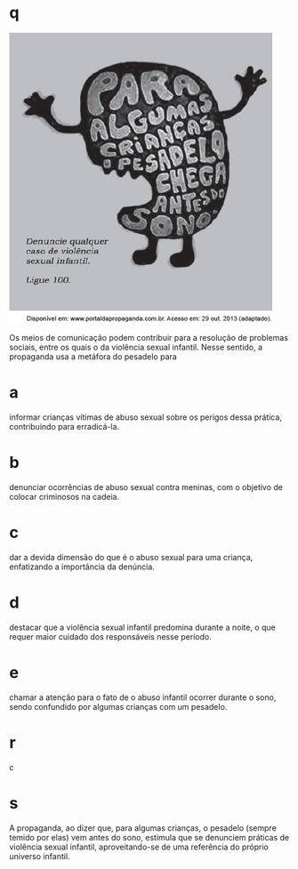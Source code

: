 # q
![](fa8f2d4e-ac2c-47b3-c8c1-cd65f3e7b33f.png)

Os meios de comunicação podem contribuir para a resolução de problemas sociais, entre os quais o da violência sexual infantil. Nesse sentido, a propaganda usa a metáfora do pesadelo para

# a
informar crianças vítimas de abuso sexual sobre os perigos dessa prática, contribuindo para erradicá-la.

# b
denunciar ocorrências de abuso sexual contra meninas, com o objetivo de colocar criminosos na cadeia.

# c
dar a devida dimensão do que é o abuso sexual para uma criança, enfatizando a importância da denúncia.

# d
destacar que a violência sexual infantil predomina durante a noite, o que requer maior cuidado dos responsáveis nesse período.

# e
chamar a atenção para o fato de o abuso infantil ocorrer durante o sono, sendo confundido por algumas crianças com um pesadelo.

# r
c

# s
A propaganda, ao dizer que, para algumas crianças, o pesadelo (sempre temido por elas) vem antes do sono, estimula que se denunciem práticas de violência sexual infantil, aproveitando-se de uma referência do próprio universo infantil.
